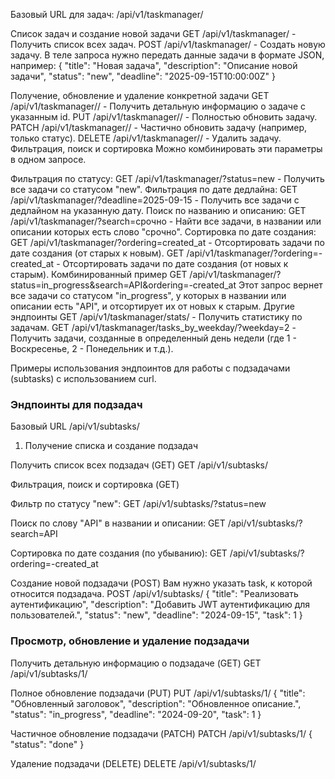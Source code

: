 Базовый URL для задач: /api/v1/taskmanager/

Список задач и создание новой задачи
GET /api/v1/taskmanager/ - Получить список всех задач.
POST /api/v1/taskmanager/ - Создать новую задачу. В теле запроса нужно передать данные задачи в формате JSON, например:
{
    "title": "Новая задача",
    "description": "Описание новой задачи",
	"status": "new",
    "deadline": "2025-09-15T10:00:00Z"
}

Получение, обновление и удаление конкретной задачи
GET /api/v1/taskmanager/<id>/ - Получить детальную информацию о задаче с указанным id.
PUT /api/v1/taskmanager/<id>/ - Полностью обновить задачу.
PATCH /api/v1/taskmanager/<id>/ - Частично обновить задачу (например, только статус).
DELETE /api/v1/taskmanager/<id>/ - Удалить задачу.
Фильтрация, поиск и сортировка
Можно комбинировать эти параметры в одном запросе.

Фильтрация по статусу:
GET /api/v1/taskmanager/?status=new - Получить все задачи со статусом "new".
Фильтрация по дате дедлайна:
GET /api/v1/taskmanager/?deadline=2025-09-15 - Получить все задачи с дедлайном на указанную дату.
Поиск по названию и описанию:
GET /api/v1/taskmanager/?search=срочно - Найти все задачи, в названии или описании которых есть слово "срочно".
Сортировка по дате создания:
GET /api/v1/taskmanager/?ordering=created_at - Отсортировать задачи по дате создания (от старых к новым).
GET /api/v1/taskmanager/?ordering=-created_at - Отсортировать задачи по дате создания (от новых к старым).
Комбинированный пример
GET /api/v1/taskmanager/?status=in_progress&search=API&ordering=-created_at Этот запрос вернет все задачи со статусом "in_progress", у которых в названии или описании есть "API", и отсортирует их от новых к старым.
Другие эндпоинты
GET /api/v1/taskmanager/stats/ - Получить статистику по задачам.
GET /api/v1/taskmanager/tasks_by_weekday/?weekday=2 - Получить задачи, созданные в определенный день недели (где 1 - Воскресенье, 2 - Понедельник и т.д.).

Примеры использования эндпоинтов для работы с подзадачами (subtasks) с использованием curl.

### Эндпоинты для подзадач
Базовый URL /api/v1/subtasks/

1. Получение списка и создание подзадач
 
Получить список всех подзадач (GET)
GET /api/v1/subtasks/

Фильтрация, поиск и сортировка (GET)

Фильтр по статусу "new":
GET /api/v1/subtasks/?status=new

Поиск по слову "API" в названии и описании:
GET /api/v1/subtasks/?search=API

Сортировка по дате создания (по убыванию):
GET /api/v1/subtasks/?ordering=-created_at

Создание новой подзадачи (POST)
Вам нужно указать task, к которой относится подзадача.
POST /api/v1/subtasks/
{
    "title": "Реализовать аутентификацию",
    "description": "Добавить JWT аутентификацию для пользователей.",
    "status": "new",
    "deadline": "2024-09-15",
    "task": 1 
}

### Просмотр, обновление и удаление подзадачи
Получить детальную информацию о подзадаче (GET)
GET /api/v1/subtasks/1/

Полное обновление подзадачи (PUT)
PUT /api/v1/subtasks/1/
{
    "title": "Обновленный заголовок",
    "description": "Обновленное описание.",
    "status": "in_progress",
    "deadline": "2024-09-20",
    "task": 1
}

Частичное обновление подзадачи (PATCH)
PATCH /api/v1/subtasks/1/
{
    "status": "done"
}

Удаление подзадачи (DELETE)
DELETE /api/v1/subtasks/1/